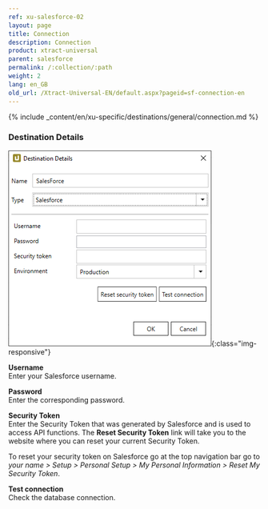 ```yaml
---
ref: xu-salesforce-02
layout: page
title: Connection
description: Connection
product: xtract-universal
parent: salesforce
permalink: /:collection/:path
weight: 2
lang: en_GB
old_url: /Xtract-Universal-EN/default.aspx?pageid=sf-connection-en
---
```


{% include _content/en/xu-specific/destinations/general/connection.md %}	

### Destination Details
![sf-destination-details](/img/content/sf-destination-details.png){:class="img-responsive"}

**Username**<br>
Enter your Salesforce username.

**Password**<br>
Enter the corresponding password.

**Security Token**<br>
Enter the Security Token that was generated by Salesforce and is used to access API functions. The **Reset Security Token** link will take you to the website where you can reset your current Security Token.

To reset your security token on Salesforce go at the top navigation bar go to 
*your name > Setup > Personal Setup > My Personal Information > Reset My Security Token*.

**Test connection**<br>
Check the database connection. 